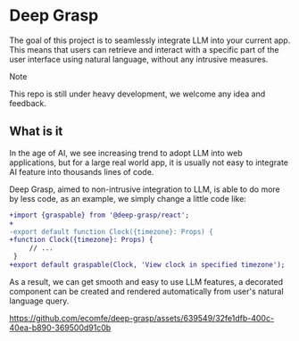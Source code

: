# Deep Grasp

The goal of this project is to seamlessly integrate LLM into your current app. This means that users can retrieve and interact with a specific part of the user interface using natural language, without any intrusive measures.

> [!NOTE]
> This repo is still under heavy development, we welcome any idea and feedback.

## What is it

In the age of AI, we see increasing trend to adopt LLM into web applications, but for a large real world app, it is usually not easy to integrate AI feature into thousands lines of code.

Deep Grasp, aimed to non-intrusive integration to LLM, is able to do more by less code, as an example, we simply change a little code like:

```diff
+import {graspable} from '@deep-grasp/react';
+
-export default function Clock({timezone}: Props) {
+function Clock({timezone}: Props) {
     // ...
 }
+export default graspable(Clock, 'View clock in specified timezone');
```

As a result, we can get smooth and easy to use LLM features, a decorated component can be created and rendered automatically from user's natural language query.

https://github.com/ecomfe/deep-grasp/assets/639549/32fe1dfb-400c-40ea-b890-369500d91c0b
